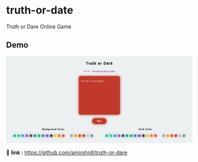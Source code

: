 # truth-or-date
Truth or Dare Online Game

## Demo
![Demo](screenshot.png)

🔗 **link :** https://github.com/amirshnll/truth-or-dare
